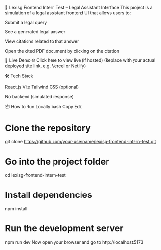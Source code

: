 
📄 Lexisg Frontend Intern Test – Legal Assistant Interface
  This project is a simulation of a legal assistant frontend UI that allows users to:
  
  Submit a legal query
  
  See a generated legal answer
  
  View citations related to that answer
  
  Open the cited PDF document by clicking on the citation

🚀 Live Demo
  🌐 Click here to view live (if hosted)
  (Replace with your actual deployed site link, e.g. Vercel or Netlify)

🛠️ Tech Stack

  React.js
  Vite
  Tailwind CSS (optional)
  
  No backend (simulated response)

📦 How to Run Locally
  bash
  Copy
  Edit
  # Clone the repository
  git clone https://github.com/your-username/lexisg-frontend-intern-test.git
  
  # Go into the project folder
  cd lexisg-frontend-intern-test
  
  # Install dependencies
  npm install
  
  # Run the development server
  npm run dev
  Now open your browser and go to http://localhost:5173

